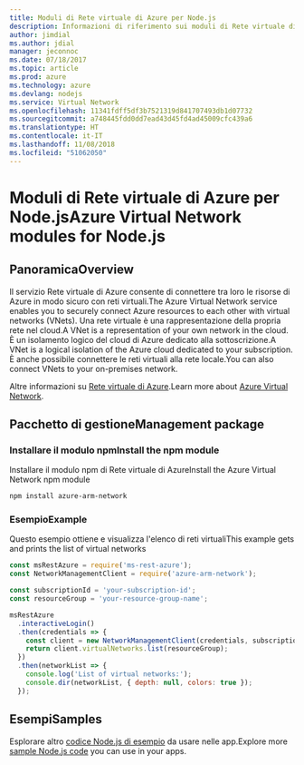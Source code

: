 ```yaml
---
title: Moduli di Rete virtuale di Azure per Node.js
description: Informazioni di riferimento sui moduli di Rete virtuale di Azure per Node.js
author: jimdial
ms.author: jdial
manager: jeconnoc
ms.date: 07/18/2017
ms.topic: article
ms.prod: azure
ms.technology: azure
ms.devlang: nodejs
ms.service: Virtual Network
ms.openlocfilehash: 11341fdff5df3b7521319d841707493db1d07732
ms.sourcegitcommit: a748445fdd0dd7ead43d45fd4ad45009cfc439a6
ms.translationtype: HT
ms.contentlocale: it-IT
ms.lasthandoff: 11/08/2018
ms.locfileid: "51062050"
---
```

# <a name="azure-virtual-network-modules-for-nodejs"></a><span data-ttu-id="54850-103">Moduli di Rete virtuale di Azure per Node.js</span><span class="sxs-lookup"><span data-stu-id="54850-103">Azure Virtual Network modules for Node.js</span></span>

## <a name="overview"></a><span data-ttu-id="54850-104">Panoramica</span><span class="sxs-lookup"><span data-stu-id="54850-104">Overview</span></span>

<span data-ttu-id="54850-105">Il servizio Rete virtuale di Azure consente di connettere tra loro le risorse di Azure in modo sicuro con reti virtuali.</span><span class="sxs-lookup"><span data-stu-id="54850-105">The Azure Virtual Network service enables you to securely connect Azure resources to each other with virtual networks (VNets).</span></span> <span data-ttu-id="54850-106">Una rete virtuale è una rappresentazione della propria rete nel cloud.</span><span class="sxs-lookup"><span data-stu-id="54850-106">A VNet is a representation of your own network in the cloud.</span></span> <span data-ttu-id="54850-107">È un isolamento logico del cloud di Azure dedicato alla sottoscrizione.</span><span class="sxs-lookup"><span data-stu-id="54850-107">A VNet is a logical isolation of the Azure cloud dedicated to your subscription.</span></span> <span data-ttu-id="54850-108">È anche possibile connettere le reti virtuali alla rete locale.</span><span class="sxs-lookup"><span data-stu-id="54850-108">You can also connect VNets to your on-premises network.</span></span>

<span data-ttu-id="54850-109">Altre informazioni su [Rete virtuale di Azure](https://docs.microsoft.com/azure/virtual-network/virtual-networks-overview).</span><span class="sxs-lookup"><span data-stu-id="54850-109">Learn more about [Azure Virtual Network](https://docs.microsoft.com/azure/virtual-network/virtual-networks-overview).</span></span>

## <a name="management-package"></a><span data-ttu-id="54850-110">Pacchetto di gestione</span><span class="sxs-lookup"><span data-stu-id="54850-110">Management package</span></span>

### <a name="install-the-npm-module"></a><span data-ttu-id="54850-111">Installare il modulo npm</span><span class="sxs-lookup"><span data-stu-id="54850-111">Install the npm module</span></span>

<span data-ttu-id="54850-112">Installare il modulo npm di Rete virtuale di Azure</span><span class="sxs-lookup"><span data-stu-id="54850-112">Install the Azure Virtual Network npm module</span></span>

```bash
npm install azure-arm-network
```

### <a name="example"></a><span data-ttu-id="54850-113">Esempio</span><span class="sxs-lookup"><span data-stu-id="54850-113">Example</span></span>

<span data-ttu-id="54850-114">Questo esempio ottiene e visualizza l'elenco di reti virtuali</span><span class="sxs-lookup"><span data-stu-id="54850-114">This example gets and prints the list of virtual networks</span></span>

```javascript
const msRestAzure = require('ms-rest-azure');
const NetworkManagementClient = require('azure-arm-network');

const subscriptionId = 'your-subscription-id';
const resourceGroup = 'your-resource-group-name';

msRestAzure
  .interactiveLogin()
  .then(credentials => {
    const client = new NetworkManagementClient(credentials, subscriptionId);
    return client.virtualNetworks.list(resourceGroup);
  })
  .then(networkList => {
    console.log('List of virtual networks:');
    console.dir(networkList, { depth: null, colors: true });
  });
```

## <a name="samples"></a><span data-ttu-id="54850-115">Esempi</span><span class="sxs-lookup"><span data-stu-id="54850-115">Samples</span></span>

<span data-ttu-id="54850-116">Esplorare altro [codice Node.js di esempio](https://azure.microsoft.com/resources/samples/?platform=nodejs) da usare nelle app.</span><span class="sxs-lookup"><span data-stu-id="54850-116">Explore more [sample Node.js code](https://azure.microsoft.com/resources/samples/?platform=nodejs) you can use in your apps.</span></span>
